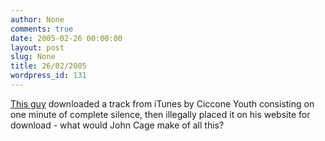 ```yaml
---
author: None
comments: true
date: 2005-02-26 00:00:00
layout: post
slug: None
title: 26/02/2005
wordpress_id: 131
---
```


[This guy](http://plasticbugs.com/?p=223) downloaded a track from iTunes by Ciccone Youth consisting on one minute of complete silence, then illegally placed it on his website for download - what would John Cage make of all this?
